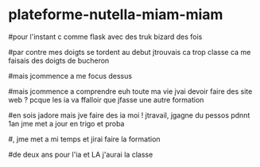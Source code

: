 # plateforme-nutella-miam-miam

#pour l'instant c comme flask avec des truk bizard des fois

#par contre mes doigts se tordent au debut jtrouvais ca trop classe ca me faisais des doigts de bucheron

#mais jcommence a me focus dessus

#mais jcommence a comprendre euh toute ma vie jvai devoir faire des site web ? pcque les ia va ffalloir que jfasse une autre formation

#en sois jadore mais jve faire des ia moi ! jtravail, jgagne du pessos pdnnt 1an jme met a jour en trigo et proba

#, jme met a mi temps et jirai faire la formation

#de deux ans pour l'ia et LA j'aurai la classe
